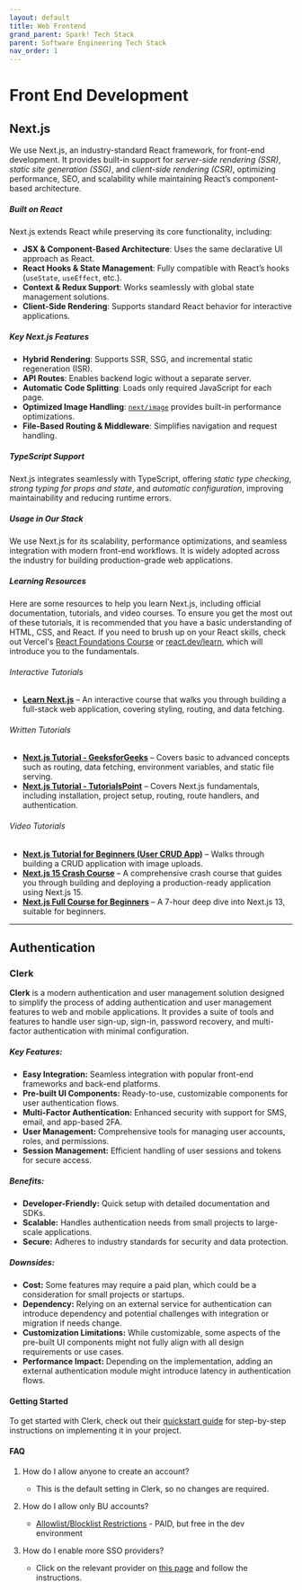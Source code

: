 ```yaml
---
layout: default
title: Web Frontend
grand_parent: Spark! Tech Stack
parent: Software Engineering Tech Stack
nav_order: 1
---
```


# Front End Development

## Next.js 

We use Next.js, an industry-standard React framework, for front-end development. It provides built-in support for *server-side rendering (SSR)*, *static site generation (SSG)*, and *client-side rendering (CSR)*, optimizing performance, SEO, and scalability while maintaining React’s component-based architecture.  

##### Built on React  

Next.js extends React while preserving its core functionality, including:  

- **JSX & Component-Based Architecture**: Uses the same declarative UI approach as React.  
- **React Hooks & State Management**: Fully compatible with React’s hooks (`useState`, `useEffect`, etc.).  
- **Context & Redux Support**: Works seamlessly with global state management solutions.  
- **Client-Side Rendering**: Supports standard React behavior for interactive applications.  

##### Key Next.js Features  

- **Hybrid Rendering**: Supports SSR, SSG, and incremental static regeneration (ISR).  
- **API Routes**: Enables backend logic without a separate server.  
- **Automatic Code Splitting**: Loads only required JavaScript for each page.  
- **Optimized Image Handling**: [`next/image`](https://nextjs.org/docs/pages/api-reference/components/image) provides built-in performance optimizations.  
- **File-Based Routing & Middleware**: Simplifies navigation and request handling.  

##### TypeScript Support 

Next.js integrates seamlessly with TypeScript, offering *static type checking*, *strong typing for props and state*, and *automatic configuration*, improving maintainability and reducing runtime errors.  

##### Usage in Our Stack  

We use Next.js for its scalability, performance optimizations, and seamless integration with modern front-end workflows. It is widely adopted across the industry for building production-grade web applications.  

##### Learning Resources

Here are some resources to help you learn Next.js, including official documentation, tutorials, and video courses. To ensure you get the most out of these tutorials, it is recommended that you have a basic understanding of HTML, CSS, and React. If you need to brush up on your React skills, check out Vercel's [React Foundations Course](https://nextjs.org/learn/react-foundations) or [react.dev/learn](https://react.dev/learn), which will introduce you to the fundamentals. 

###### Interactive Tutorials
- **[Learn Next.js](https://nextjs.org/learn/dashboard-app?)** – An interactive course that walks you through building a full-stack web application, covering styling, routing, and data fetching.

###### Written Tutorials
- **[Next.js Tutorial - GeeksforGeeks](https://www.geeksforgeeks.org/nextjs/?)** – Covers basic to advanced concepts such as routing, data fetching, environment variables, and static file serving.
- **[Next.js Tutorial - TutorialsPoint](https://www.tutorialspoint.com/nextjs/index.htm?)** – Covers Next.js fundamentals, including installation, project setup, routing, route handlers, and authentication.

###### Video Tutorials
- **[Next.js Tutorial for Beginners (User CRUD App)](https://www.youtube.com/watch?v=iJejohAs9EY&)** – Walks through building a CRUD application with image uploads.
- **[Next.js 15 Crash Course](https://www.youtube.com/watch?v=Zq5fmkH0T78)** – A comprehensive crash course that guides you through building and deploying a production-ready application using Next.js 15.
- **[Next.js Full Course for Beginners](https://www.youtube.com/watch?v=843nec-IvW0&)** – A 7-hour deep dive into Next.js 13, suitable for beginners.

<hr/>

## Authentication

### Clerk

**Clerk** is a modern authentication and user management solution designed to simplify the process of adding authentication and user management features to web and mobile applications. It provides a suite of tools and features to handle user sign-up, sign-in, password recovery, and multi-factor authentication with minimal configuration.

##### Key Features:
- **Easy Integration:** Seamless integration with popular front-end frameworks and back-end platforms.
- **Pre-built UI Components:** Ready-to-use, customizable components for user authentication flows.
- **Multi-Factor Authentication:** Enhanced security with support for SMS, email, and app-based 2FA.
- **User Management:** Comprehensive tools for managing user accounts, roles, and permissions.
- **Session Management:** Efficient handling of user sessions and tokens for secure access.

##### Benefits:
- **Developer-Friendly:** Quick setup with detailed documentation and SDKs.
- **Scalable:** Handles authentication needs from small projects to large-scale applications.
- **Secure:** Adheres to industry standards for security and data protection.

##### Downsides:
- **Cost:** Some features may require a paid plan, which could be a consideration for small projects or startups.
- **Dependency:** Relying on an external service for authentication can introduce dependency and potential challenges with integration or migration if needs change.
- **Customization Limitations:** While customizable, some aspects of the pre-built UI components might not fully align with all design requirements or use cases.
- **Performance Impact:** Depending on the implementation, adding an external authentication module might introduce latency in authentication flows.

#### Getting Started

To get started with Clerk, check out their [quickstart guide](https://clerk.com/docs/quickstarts/overview) for step-by-step instructions on implementing it in your project.

#### FAQ

1. How do I allow anyone to create an account?
    - This is the default setting in Clerk, so no changes are required.

2. How do I allow only BU accounts?
    - [Allowlist/Blocklist Restrictions](https://clerk.com/docs/authentication/configuration/restrictions) - PAID, but free in the dev environment

3. How do I enable more SSO providers?
    - Click on the relevant provider on [this page](https://clerk.com/docs/authentication/social-connections/overview) and follow the instructions.